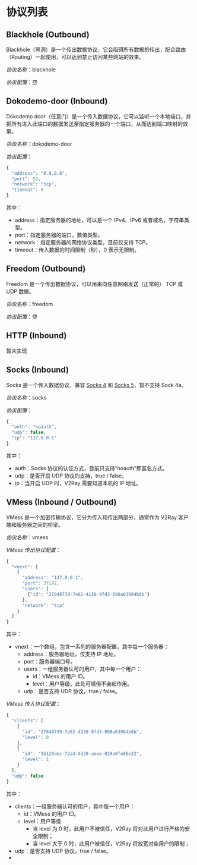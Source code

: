 # 协议列表
## Blackhole (Outbound)
Blackhole（黑洞）是一个传出数据协议，它会阻碍所有数据的传出，配合路由（Routing）一起使用，可以达到禁止访问某些网站的效果。

*协议名称*：blackhole

*协议配置*：空

## Dokodemo-door (Inbound)
Dokodemo door（任意门）是一个传入数据协议，它可以监听一个本地端口，并把所有进入此端口的数据发送至指定服务器的一个端口，从而达到端口映射的效果。

*协议名称*：dokodemo-door

*协议配置*：
```javascript
{
  "address": "8.8.8.8",
  "port": 53,
  "network": "tcp",
  "timeout": 0
}
```
其中：
* address：指定服务器的地址，可以是一个 IPv4、IPv6 或者域名，字符串类型。
* port：指定服务器的端口，数值类型。
* network：指定服务器的网络协议类型，目前仅支持 TCP。
* timeout：传入数据的时间限制（秒），0 表示无限制。

## Freedom (Outbound)
Freedom 是一个传出数据协议，可以用来向任意网络发送（正常的） TCP 或 UDP 数据。

*协议名称*：freedom

*协议配置*：空

## HTTP (Inbound)
暂未实现

## Socks (Inbound)
Socks 是一个传入数据协议，兼容 [Socks 4](http://ftp.icm.edu.pl/packages/socks/socks4/SOCKS4.protocol) 和 [Socks 5](http://ftp.icm.edu.pl/packages/socks/socks4/SOCKS4.protocol)，暂不支持 Sock 4a。

*协议名称*：socks

*协议配置*：
```javascript
{
  "auth": "noauth",
  "udp": false,
  "ip": "127.0.0.1"
}
```
其中：
* auth：Socks 协议的认证方式，目前只支持“noauth”即匿名方式。
* udp：是否开启 UDP 协议的支持，true / false。
* ip：当开启 UDP 时，V2Ray 需要知道本机的 IP 地址。

## VMess (Inbound / Outbound)
VMess 是一个加密传输协议，它分为传入和传出两部分，通常作为 V2Ray 客户端和服务器之间的桥梁。

*协议名称*：vmess

*VMess 传出协议配置*：
```javascript
{
  "vnext": [
    {
      "address": "127.0.0.1",
      "port": 37192,
      "users": [
        {"id": "27848739-7e62-4138-9fd3-098a63964b6b"}
      ],
      "network": "tcp"
    }
  ]
}
```

其中：
* vnext：一个数组，包含一系列的服务器配置，其中每一个服务器：
  * address：服务器地址，仅支持 IP 地址。
  * port：服务器端口号。
  * users：一组服务器认可的用户，其中每一个用户：
    * id：VMess 的用户 ID。
    * level：用户等级，此处可填但不会起作用。
  * udp：是否支持 UDP 协议，true / false。


*VMess 传入协议配置*：
```javascript
{
  "clients": [
    {
      "id": "27848739-7e62-4138-9fd3-098a63964b6b",
      "level": 0
    },
    {
      "id": "3b129dec-72a3-4d28-aeee-028a0fe86e22",
      "level": 1
    }
  ],
  "udp": false
}
```

其中：
* clients：一组服务器认可的用户，其中每一个用户：
  * id：VMess 的用户 ID。
  * level：用户等级
    * 当 level 为 0 时，此用户不被信任，V2Ray 将对此用户进行严格的安全限制；
    * 当 level 大于 0 时，此用户被信任，V2Ray 将放宽对些用户的限制；
* udp：是否支持 UDP 协议，true / false。
* 